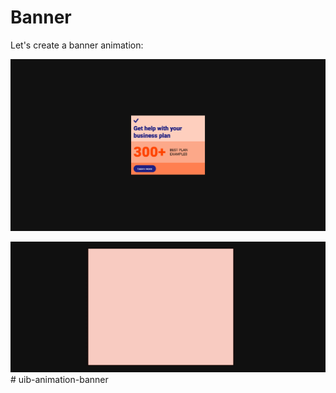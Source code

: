 # Banner

Let's create a banner animation:

![example](example.png)

![example](example.gif)# uib-animation-banner
